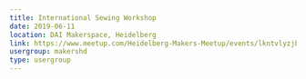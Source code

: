 ```yaml
---
title: International Sewing Workshop
date: 2019-06-11
location: DAI Makerspace, Heidelberg
link: https://www.meetup.com/Heidelberg-Makers-Meetup/events/lkntvlyzjbpb/
usergroup: makershd
type: usergroup
---
```

